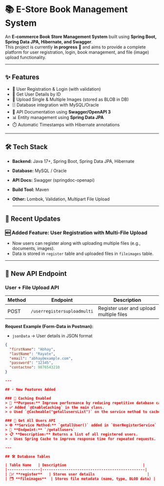 # 📚 E-Store Book Management System

An **E-commerce Book Store Management System** built using **Spring Boot, Spring Data JPA, Hibernate, and Swagger**.  
This project is currently **in progress** 🚀 and aims to provide a complete platform for user registration, login, book management, and file (image) upload functionality.

---

## ✨ Features
- 🔐 User Registration & Login (with validation)
- 👤 Get User Details by ID
- 📂 Upload Single & Multiple Images (stored as BLOB in DB)
- 🗄️ Database integration with MySQL/Oracle
- 📝 API Documentation using **Swagger/OpenAPI 3**
- 📊 Entity management using **Spring Data JPA**
- ⏱️ Automatic Timestamps with Hibernate annotations

---

## 🛠️ Tech Stack
- **Backend:** Java 17+, Spring Boot, Spring Data JPA, Hibernate
- **Database:** MySQL / Oracle
- **API Docs:** Swagger (springdoc-openapi)
- **Build Tool:** Maven
- **Other:** Lombok, Validation, Multipart File Upload

  ---

## 🔄 Recent Updates

### 🆕 Added Feature: User Registration with Multi-File Upload
- Now users can register along with uploading multiple files (e.g., documents, images).
- Data is stored in `register` table and uploaded files in `fileimages` table.

---

## 📌 New API Endpoint

### User + File Upload API
| Method | Endpoint                   | Description                                |
|--------|----------------------------|--------------------------------------------|
| POST   | `/userregistersuploadmulti`| Register user and upload multiple files     |

**Request Example (Form-Data in Postman):**
- `jsonData` → User details in JSON format
```json
{
  "firstName": "Abhay",
  "lastName": "Rayate",
  "email": "abhay@example.com",
  "password": "12345",
  "contactno": 9876543210
}

---

## ⚡ New Features Added

### 🔹 Caching Enabled
> 🧠 **Purpose:** Improve performance by reducing repetitive database calls.  
> ✅ Added `@EnableCaching` in the main class.  
> ⚙️ Used `@Cacheable("getallusersList")` on the service method to cache user data for faster retrieval.

### 🔹 Get All Users API
> 🌐 **Service Method:** `getallUser()` added in `UserRegisterService` and implemented in the service class.  
> 📡 **Endpoint:** `/getallusers`  
> 📋 **Description:** Returns a list of all registered users.  
> ⚡ Uses Spring Cache to improve response time for repeated requests.

---

## 🛠️ Database Tables

| Table Name   | Description                                   |
|---------------|-----------------------------------------------|
| 🧍‍♂️ **register**   | Stores user details                        |
| 🗂️ **fileimages**  | Stores file metadata (name, type, BLOB data) |



